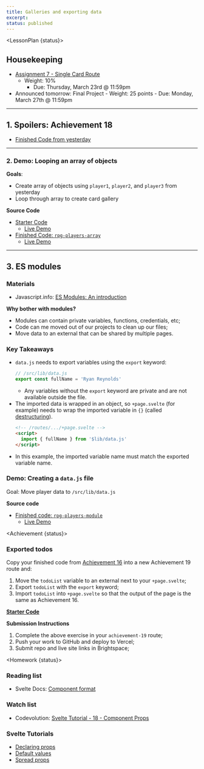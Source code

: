 ```yaml
---
title: Galleries and exporting data
excerpt:
status: published
---
```

<script>
	import Homework from "$lib/components/Homework.svelte";
	import LessonPlan from "$lib/components/LessonPlan.svelte";
	import LabTime from "$lib/components/LabTime.svelte";
	import Achievement from "$lib/components/Achievement.svelte";
</script>

<LessonPlan {status}>

## Housekeeping
- [Assignment 7 - Single Card Route](/courses/cpnt-262/assessments/assignment-7)
    - Weight: 10%
		- Due: Thursday, March 23rd @ 11:59pm  
- Announced tomorrow: Final Project
		- Weight: 25 points
		- Due: Monday, March 27th @ 11:59pm

---

## 1. Spoilers: Achievement 18
- [Finished Code from yesterday](https://github.com/sait-wbdv/w23-refactor-example/tree/main/src/routes/dailies/2023-03-20-js-objects/adventurers-objects)

---

### 2. Demo: Looping an array of objects
**Goals**:
- Create array of objects using `player1`, `player2`, and `player3` from yesterday
- Loop through array to create card gallery

**Source Code**
- [Starter Code](https://github.com/sait-wbdv/w23-refactor-example/blob/main/src/routes/dailies/2023-03-21-galleries/rpg-players-starter/%2Bpage.svelte)
    - [Live Demo](https://w23-sveltekit-examples.vercel.app/dailies/2023-03-21-galleries/rpg-players-starter)
- [Finished Code: `rpg-players-array`](https://github.com/sait-wbdv/w23-refactor-example/blob/main/src/routes/dailies/2023-03-21-galleries/rpg-players-array/%2Bpage.svelte)
    - [Live Demo](https://w23-sveltekit-examples.vercel.app/dailies/2023-03-21-galleries/rpg-players-array)

---

## 3. ES modules
### Materials
- Javascript.info: [ES Modules: An introduction](https://javascript.info/modules-intro)

**Why bother with modules?**
- Modules can contain private variables, functions, credentials, etc;
- Code can me moved out of our projects to clean up our files;
- Move data to an external that can be shared by multiple pages.

### Key Takeaways
- `data.js` needs to export variables using the `export` keyword:
    ```js
    // /src/lib/data.js
    export const fullName = 'Ryan Reynolds'
    ```
    - Any variables without the `export` keyword are private and are not available outside the file.
- The imported data is wrapped in an object, so `+page.svelte` (for example) needs to wrap the imported variable in `{}` (called [destructuring](https://developer.mozilla.org/en-US/docs/Web/JavaScript/Reference/Operators/Destructuring_assignment)).
    ```html
    <!-- /routes/.../+page.svelte -->
    <script>
      import { fullName } from '$lib/data.js'
    </script>
    ```
- In this example, the imported variable name must match the exported variable name.

### Demo: Creating a `data.js` file
Goal: Move player data to `/src/lib/data.js`

**Source code**
- [Finished code: `rpg-players-module`](https://github.com/sait-wbdv/w23-refactor-example/tree/main/src/routes/dailies/2023-03-21-galleries/rpg-players-module)
    - [Live Demo](https://w23-sveltekit-examples.vercel.app/dailies/2023-03-21-galleries/rpg-players-module)

</LessonPlan>

<Achievement {status}>

### Exported todos
Copy your finished code from [Achievement 16](/courses/cpnt-262/day-16#achievement) into a new Achievement 19 route and:
1. Move the `todoList` variable to an external next to your `+page.svelte`;
2. Export `todoList` with the `export` keyword;
3. Import `todoList` into `+page.svelte` so that the output of the page is the same as Achievement 16.

**[Starter Code](https://github.com/sait-wbdv/w23-refactor-example/blob/main/src/routes/dailies/2023-03-17-svelte-events/achievement-16/%2Bpage.svelte)**

**Submission Instructions**
1. Complete the above exercise in your `achievement-19` route;
3. Push your work to GitHub and deploy to Vercel;
4. Submit repo and live site links in Brightspace;

</Achievement>

<Homework {status}>

### Reading list
- Svelte Docs: [Component format](https://svelte.dev/docs#component-format)

### Watch list
- Codevolution: [Svelte Tutorial - 18 - Component Props](https://www.youtube.com/watch?v=v943IElHCeY)

### Svelte Tutorials
- [Declaring props](https://learn.svelte.dev/tutorial/declaring-props)
- [Default values](https://learn.svelte.dev/tutorial/default-values)
- [Spread props](https://learn.svelte.dev/tutorial/spread-props)

</Homework>
